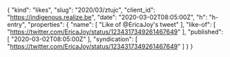 {
  "kind": "likes",
  "slug": "2020/03/ztujc",
  "client_id": "https://indigenous.realize.be",
  "date": "2020-03-02T08:05:00Z",
  "h": "h-entry",
  "properties": {
    "name": [
      "Like of @EricaJoy's tweet"
    ],
    "like-of": [
      "https://twitter.com/EricaJoy/status/1234317349261467649"
    ],
    "published": [
      "2020-03-02T08:05:00Z"
    ],
    "syndication": [
      "https://twitter.com/EricaJoy/status/1234317349261467649"
    ]
  }
}
